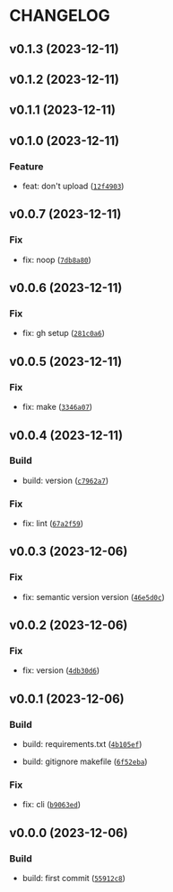 # CHANGELOG



## v0.1.3 (2023-12-11)


## v0.1.2 (2023-12-11)


## v0.1.1 (2023-12-11)


## v0.1.0 (2023-12-11)

### Feature

* feat: don&#39;t upload ([`12f4903`](https://github.com/mzwiessele/pypi-test-8412384/commit/12f4903ab542e7effe97c58b3c79aa92a5114edb))


## v0.0.7 (2023-12-11)

### Fix

* fix: noop ([`7db8a80`](https://github.com/mzwiessele/pypi-test-8412384/commit/7db8a80c07ceacad25e12d2f926772640171113b))


## v0.0.6 (2023-12-11)

### Fix

* fix: gh setup ([`281c0a6`](https://github.com/mzwiessele/pypi-test-8412384/commit/281c0a61c1d207c75e3ec99fae30ca6ea77f4a59))


## v0.0.5 (2023-12-11)

### Fix

* fix: make ([`3346a07`](https://github.com/mzwiessele/pypi-test-8412384/commit/3346a07de1197b756439d6f4426f1d179af780d1))


## v0.0.4 (2023-12-11)

### Build

* build: version ([`c7962a7`](https://github.com/mzwiessele/pypi-test-8412384/commit/c7962a78f7650a924871dcd6e8eea6c770d797ab))

### Fix

* fix: lint ([`67a2f59`](https://github.com/mzwiessele/pypi-test-8412384/commit/67a2f5998834b6afee8c0777330c610137a8a50e))


## v0.0.3 (2023-12-06)

### Fix

* fix: semantic version version ([`46e5d0c`](https://github.com/mzwiessele/pypi-test-8412384/commit/46e5d0c483c5d292b2f9ca00fa00d1b39a7bc40a))


## v0.0.2 (2023-12-06)

### Fix

* fix: version ([`4db30d6`](https://github.com/mzwiessele/pypi-test-8412384/commit/4db30d600736209b4f636893d53d1ed963ea81ad))


## v0.0.1 (2023-12-06)

### Build

* build: requirements.txt ([`4b105ef`](https://github.com/mzwiessele/pypi-test-8412384/commit/4b105ef840add4b48cd1e20528c74eff83f4762e))

* build: gitignore makefile ([`6f52eba`](https://github.com/mzwiessele/pypi-test-8412384/commit/6f52eba13170fcec57d25a9b8c7c79a9abd658f5))

### Fix

* fix: cli ([`b9063ed`](https://github.com/mzwiessele/pypi-test-8412384/commit/b9063ed20db85e0ae00f3115f815ecb1f3992c1b))


## v0.0.0 (2023-12-06)

### Build

* build: first commit ([`55912c8`](https://github.com/mzwiessele/pypi-test-8412384/commit/55912c8f973944ea9b52b6d648cb3f6e22250856))
